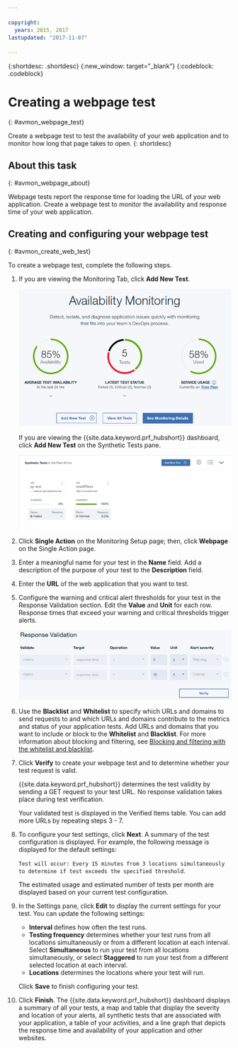```yaml
---

copyright:
  years: 2015, 2017
lastupdated: "2017-11-07"

---
```


{:shortdesc: .shortdesc}
{:new_window: target="_blank"}
{:codeblock: .codeblock}

# Creating a webpage test
{: #avmon_webpage_test}

Create a webpage test to test the availability of your web application and to monitor how long that page takes to open.
{: shortdesc}

## About this task
{: #avmon_webpage_about}

Webpage tests report the response time for loading the URL of your web application. Create a webpage test to monitor the availability and response time of your web application.

## Creating and configuring your webpage test
{: #avmon_create_web_test}

To create a webpage test, complete the following steps.

1.  If you are viewing the Monitoring Tab, click **Add New Test**.

    ![The Monitoring tab for your Cloud Foundry application.](images/avmon_tab.png)

    If you are viewing the {{site.data.keyword.prf_hubshort}} dashboard, click **Add New Test** on the Synthetic Tests pane.

    ![The Add New Test button on the Synthetic Tests pane.](images/syn_tests_pane.jpg)

2.  Click **Single Action** on the Monitoring Setup page; then, click **Webpage** on the Single Action page.
3.  Enter a meaningful name for your test in the **Name** field. Add a description of the purpose of your test to the **Description** field.
4.  Enter the **URL** of the web application that you want to test.
5.  Configure the warning and critical alert thresholds for your test in the Response Validation section. Edit the **Value** and **Unit** for each row. Response times that exceed your warning and critical thresholds trigger alerts.

    ![Response Validation section with default warning and critical thresholds.](images/avmon_webpage_resp_val.png)

6.  Use the **Blacklist** and **Whitelist** to specify which URLs and domains to send requests to and which URLs and domains contribute to the metrics and status of your application tests. Add URLs and domains that you want to include or block to the **Whitelist** and **Blacklist**. For more information about blocking and filtering, see [Blocking and filtering with the whitelist and blacklist](avmon_whitelist_blacklist.html#avmon_whitelist_blacklist "Use the whitelist and blacklist to determine which resources to send requests to and which resources contribute to the metrics and status of your application tests. Whitelists and blacklists are only available for webpage and scripted behavior tests.").
7.  Click **Verify** to create your webpage test and to determine whether your test request is valid.

    {{site.data.keyword.prf_hubshort}} determines the test validity by sending a GET request to your test URL. No response validation takes place during test verification.

    Your validated test is displayed in the Verified Items table. You can add more URLs by repeating steps 3 - 7.

8.  To configure your test settings, click **Next**. A summary of the test configuration is displayed. For example, the following message is displayed for the default settings:

    ``Test will occur: Every 15 minutes from 3 locations simultaneously to determine if test exceeds the specified threshold``.

    The estimated usage and estimated number of tests per month are displayed based on your current test configuration.

9.  In the Settings pane, click **Edit** to display the current settings for your test. You can update the following settings:
    - **Interval** defines how often the test runs.
    - **Testing frequency** determines whether your test runs from all locations simultaneously or from a different location at each interval. Select **Simultaneous** to run your test from all locations simultaneously, or select **Staggered** to run your test from a different selected location at each interval.
    - **Locations** determines the locations where your test will run.

    Click **Save** to finish configuring your test.

10. Click **Finish**. The {{site.data.keyword.prf_hubshort}} dashboard displays a summary of all your tests, a map and table that display the severity and location of your alerts, all synthetic tests that are associated with your application, a table of your activities, and a line graph that depicts the response time and availability of your application and other websites.
